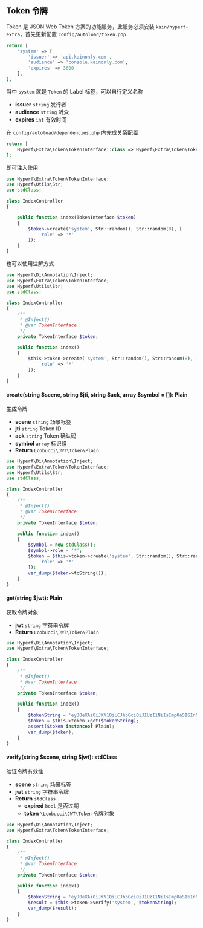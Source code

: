 ## Token 令牌

Token 是 JSON Web Token 方案的功能服务，此服务必须安装 `kain/hyperf-extra`，首先更新配置 `config/autoload/token.php`

```php
return [
    'system' => [
        'issuer' => 'api.kainonly.com',
        'audience' => 'console.kainonly.com',
        'expires' => 3600
    ],
];
```

当中 `system` 就是 `Token` 的 Label 标签，可以自行定义名称

- **issuer** `string` 发行者
- **audience** `string` 听众
- **expires** `int` 有效时间

在 `config/autoload/dependencies.php` 内完成关系配置

```php
return [
    Hyperf\Extra\Token\TokenInterface::class => Hyperf\Extra\Token\TokenFactory::class,
];
```

即可注入使用

```php
use Hyperf\Extra\Token\TokenInterface;
use Hyperf\Utils\Str;
use stdClass;

class IndexController
{

    public function index(TokenInterface $token)
    {
        $token->create('system', Str::random(), Str::random(8), [
            'role' => '*'
        ]);
    }
}
```

也可以使用注解方式

```php
use Hyperf\Di\Annotation\Inject;
use Hyperf\Extra\Token\TokenInterface;
use Hyperf\Utils\Str;
use stdClass;

class IndexController
{
    /**
     * @Inject()
     * @var TokenInterface
     */
    private TokenInterface $token;

    public function index()
    {
        $this->token->create('system', Str::random(), Str::random(8), [
            'role' => '*'
        ]);
    }
}
```

#### create(string $scene, string $jti, string $ack, array $symbol = []): Plain

生成令牌

- **scene** `string` 场景标签
- **jti** `string` Token ID
- **ack** `string` Token 确认码
- **symbol** `array` 标识组
- **Return** `Lcobucci\JWT\Token\Plain`

```php
use Hyperf\Di\Annotation\Inject;
use Hyperf\Extra\Token\TokenInterface;
use Hyperf\Utils\Str;
use stdClass;

class IndexController
{
    /**
     * @Inject()
     * @var TokenInterface
     */
    private TokenInterface $token;

    public function index()
    {
        $symbol = new stdClass();
        $symbol->role = '*';
        $token = $this->token->create('system', Str::random(), Str::random(8), [
            'role' => '*'
        ]);
        var_dump($token->toString());
    }
}
```

#### get(string $jwt): Plain

获取令牌对象

- **jwt** `string` 字符串令牌
- **Return** `Lcobucci\JWT\Token\Plain`

```php
use Hyperf\Di\Annotation\Inject;
use Hyperf\Extra\Token\TokenInterface;

class IndexController
{
    /**
     * @Inject()
     * @var TokenInterface
     */
    private TokenInterface $token;

    public function index()
    {
        $tokenString = 'eyJ0eXAiOiJKV1QiLCJhbGciOiJIUzI1NiIsImp0aSI6InNMYW1vdkRMcFpMaTBKMzIifQ.eyJpc3MiOiJhcGkua2Fpbm9ubHkuY29tIiwiYXVkIjoiY29uc29sZS5rYWlub25seS5jb20iLCJqdGkiOiJzTGFtb3ZETHBaTGkwSjMyIiwiYWNrIjoiZlUxeUN6U2ciLCJzeW1ib2wiOnsicm9sZSI6IioifSwiZXhwIjoxNTg1MzY1MDUzfQ.zkamZXgUaqOTZEn8JBBo-8k3oZAzuU7zWH-ZtNJjagA';
        $token = $this->token->get($tokenString);
        assert($token instanceof Plain);
        var_dump($token);
    }
}
```

#### verify(string $scene, string $jwt): stdClass

验证令牌有效性

- **scene** `string` 场景标签
- **jwt** `string` 字符串令牌
- **Return** `stdClass`
  - **expired** `bool` 是否过期
  - **token** `\Lcobucci\JWT\Token` 令牌对象

```php
use Hyperf\Di\Annotation\Inject;
use Hyperf\Extra\Token\TokenInterface;

class IndexController
{
    /**
     * @Inject()
     * @var TokenInterface
     */
    private TokenInterface $token;

    public function index()
    {
        $tokenString = 'eyJ0eXAiOiJKV1QiLCJhbGciOiJIUzI1NiIsImp0aSI6InNMYW1vdkRMcFpMaTBKMzIifQ.eyJpc3MiOiJhcGkua2Fpbm9ubHkuY29tIiwiYXVkIjoiY29uc29sZS5rYWlub25seS5jb20iLCJqdGkiOiJzTGFtb3ZETHBaTGkwSjMyIiwiYWNrIjoiZlUxeUN6U2ciLCJzeW1ib2wiOnsicm9sZSI6IioifSwiZXhwIjoxNTg1MzY1MDUzfQ.zkamZXgUaqOTZEn8JBBo-8k3oZAzuU7zWH-ZtNJjagA';
        $result = $this->token->verify('system', $tokenString);
        var_dump($result);
    }
}
```